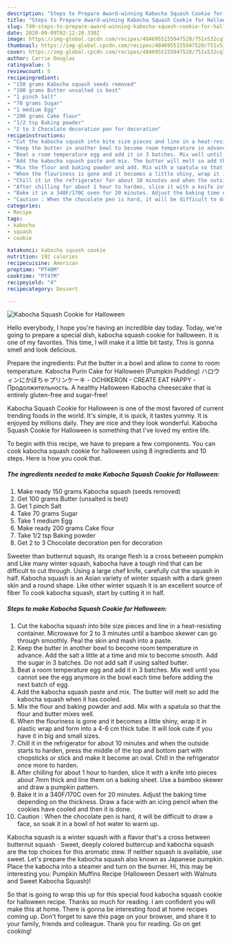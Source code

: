 ```yaml
---
description: "Steps to Prepare Award-winning Kabocha Squash Cookie for Halloween"
title: "Steps to Prepare Award-winning Kabocha Squash Cookie for Halloween"
slug: 749-steps-to-prepare-award-winning-kabocha-squash-cookie-for-halloween
date: 2020-09-09T02:12:28.330Z
image: https://img-global.cpcdn.com/recipes/4846955155947520/751x532cq70/kabocha-squash-cookie-for-halloween-recipe-main-photo.jpg
thumbnail: https://img-global.cpcdn.com/recipes/4846955155947520/751x532cq70/kabocha-squash-cookie-for-halloween-recipe-main-photo.jpg
cover: https://img-global.cpcdn.com/recipes/4846955155947520/751x532cq70/kabocha-squash-cookie-for-halloween-recipe-main-photo.jpg
author: Carrie Douglas
ratingvalue: 5
reviewcount: 5
recipeingredient:
- "150 grams Kabocha squash seeds removed"
- "100 grams Butter unsalted is best"
- "1 pinch Salt"
- "70 grams Sugar"
- "1 medium Egg"
- "200 grams Cake flour"
- "1/2 tsp Baking powder"
- "2 to 3 Chocolate decoration pen for decoration"
recipeinstructions:
- "Cut the kabocha squash into bite size pieces and line in a heat-resisting container. Microwave for 2 to 3 minutes until a bamboo skewer can go through smoothly. Peal the skin and mash into a paste."
- "Keep the butter in another bowl to become room temperature in advance. Add the salt a little at a time and mix to become smooth. Add the sugar in 3 batches. Do not add salt if using salted butter."
- "Beat a room temperature egg and add it in 3 batches. Mix well until you cannot see the egg anymore in the bowl each time before adding the next batch of egg."
- "Add the kabocha squash paste and mix. The butter will melt so add the kabocha squash when it has cooled."
- "Mix the flour and baking powder and add. Mix with a spatula so that the flour and butter mixes well."
- "When the flouriness is gone and it becomes a little shiny, wrap it in plastic wrap and form into a 4-6 cm thick tube. It will look cute if you have it in big and small sizes."
- "Chill it in the refrigerator for about 10 minutes and when the outside starts to harden, press the middle of the top and bottom part with chopsticks or stick and make it become an oval. Chill in the refrigerator once more to harden."
- "After chilling for about 1 hour to harden, slice it with a knife into pieces about 7mm thick and line them on a baking sheet. Use a bamboo skewer and draw a pumpkin pattern."
- "Bake it in a 340F/170C oven for 20 minutes. Adjust the baking time depending on the thickness. Draw a face with an icing pencil when the cookies have cooled and then it is done."
- "Caution : When the chocolate pen is hard, it will be difficult to draw a face, so soak it in a bowl of hot water to warm up."
categories:
- Recipe
tags:
- kabocha
- squash
- cookie

katakunci: kabocha squash cookie 
nutrition: 192 calories
recipecuisine: American
preptime: "PT40M"
cooktime: "PT47M"
recipeyield: "4"
recipecategory: Dessert

---
```



![Kabocha Squash Cookie for Halloween](https://img-global.cpcdn.com/recipes/4846955155947520/751x532cq70/kabocha-squash-cookie-for-halloween-recipe-main-photo.jpg)

Hello everybody, I hope you're having an incredible day today. Today, we're going to prepare a special dish, kabocha squash cookie for halloween. It is one of my favorites. This time, I will make it a little bit tasty. This is gonna smell and look delicious.

Prepare the ingredients: Put the butter in a bowl and allow to come to room temperature. Kabocha Purin Cake for Halloween (Pumpkin Pudding) ハロウィンにかぼちゃプリンケーキ - OCHIKERON - CREATE EAT HAPPY - Продолжительность. A healthy Halloween Kabocha cheesecake that is entirely gluten-free and sugar-free!

Kabocha Squash Cookie for Halloween is one of the most favored of current trending foods in the world. It's simple, it is quick, it tastes yummy. It is enjoyed by millions daily. They are nice and they look wonderful. Kabocha Squash Cookie for Halloween is something that I've loved my entire life.


To begin with this recipe, we have to prepare a few components. You can cook kabocha squash cookie for halloween using 8 ingredients and 10 steps. Here is how you cook that.

<!--inarticleads1-->

##### The ingredients needed to make Kabocha Squash Cookie for Halloween:

1. Make ready 150 grams Kabocha squash (seeds removed)
1. Get 100 grams Butter (unsalted is best)
1. Get 1 pinch Salt
1. Take 70 grams Sugar
1. Take 1 medium Egg
1. Make ready 200 grams Cake flour
1. Take 1/2 tsp Baking powder
1. Get 2 to 3 Chocolate decoration pen for decoration


Sweeter than butternut squash, its orange flesh is a cross between pumpkin and Like many winter squash, kabocha have a tough rind that can be difficult to cut through. Using a large chef knife, carefully cut the squash in half. Kabocha squash is an Asian variety of winter squash with a dark green skin and a round shape. Like other winter squash it is an excellent source of fiber To cook kabocha squash, start by cutting it in half. 

<!--inarticleads2-->

##### Steps to make Kabocha Squash Cookie for Halloween:

1. Cut the kabocha squash into bite size pieces and line in a heat-resisting container. Microwave for 2 to 3 minutes until a bamboo skewer can go through smoothly. Peal the skin and mash into a paste.
1. Keep the butter in another bowl to become room temperature in advance. Add the salt a little at a time and mix to become smooth. Add the sugar in 3 batches. Do not add salt if using salted butter.
1. Beat a room temperature egg and add it in 3 batches. Mix well until you cannot see the egg anymore in the bowl each time before adding the next batch of egg.
1. Add the kabocha squash paste and mix. The butter will melt so add the kabocha squash when it has cooled.
1. Mix the flour and baking powder and add. Mix with a spatula so that the flour and butter mixes well.
1. When the flouriness is gone and it becomes a little shiny, wrap it in plastic wrap and form into a 4-6 cm thick tube. It will look cute if you have it in big and small sizes.
1. Chill it in the refrigerator for about 10 minutes and when the outside starts to harden, press the middle of the top and bottom part with chopsticks or stick and make it become an oval. Chill in the refrigerator once more to harden.
1. After chilling for about 1 hour to harden, slice it with a knife into pieces about 7mm thick and line them on a baking sheet. Use a bamboo skewer and draw a pumpkin pattern.
1. Bake it in a 340F/170C oven for 20 minutes. Adjust the baking time depending on the thickness. Draw a face with an icing pencil when the cookies have cooled and then it is done.
1. Caution : When the chocolate pen is hard, it will be difficult to draw a face, so soak it in a bowl of hot water to warm up.


Kabocha squash is a winter squash with a flavor that&#39;s a cross between butternut squash · Sweet, deeply colored buttercup and kabocha squash are the top choices for this aromatic stew. If neither squash is available, use sweet. Let&#39;s prepare the kabocha squash also known as Japanese pumpkin. Place the kabocha into a steamer and turn on the burner. Hi, this may be interesting you: Pumpkin Muffins Recipe (Halloween Dessert with Walnuts and Sweet Kabocha Squash)! 

So that is going to wrap this up for this special food kabocha squash cookie for halloween recipe. Thanks so much for reading. I am confident you will make this at home. There is gonna be interesting food at home recipes coming up. Don't forget to save this page on your browser, and share it to your family, friends and colleague. Thank you for reading. Go on get cooking!
